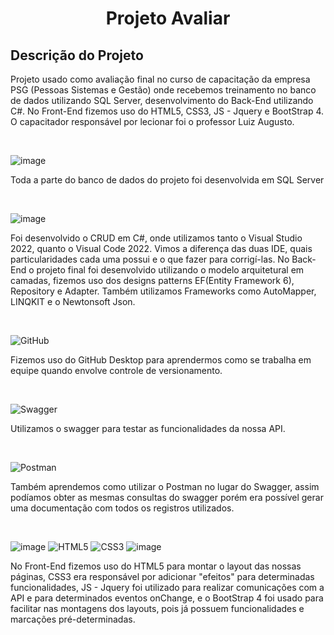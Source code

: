 <h1 align="center">Projeto Avaliar</h1>

## Descrição do Projeto
<p>Projeto usado como avaliação final no curso de capacitação da empresa PSG (Pessoas Sistemas e Gestão) 
onde recebemos treinamento no banco de dados utilizando SQL Server, desenvolvimento do Back-End utilizando C#. 
No Front-End fizemos uso do HTML5, CSS3, JS - Jquery e BootStrap 4. O capacitador responsável por lecionar foi o professor Luiz Augusto.</p>
<br>

![image](https://img.shields.io/badge/Microsoft_SQL_Server-CC2927?style=for-the-badge&logo=microsoft-sql-server&logoColor=white)
<p>Toda a parte do banco de dados do projeto foi desenvolvida em SQL Server </p>
<br>

![image](https://img.shields.io/badge/C%23-239120?style=for-the-badge&logo=c-sharp&logoColor=white)
<p>Foi desenvolvido o CRUD em C#, onde utilizamos tanto o Visual Studio 2022, quanto o Visual Code 2022. Vimos a diferença das 
duas IDE, quais particularidades cada uma possui e o que fazer para corrigí-las. No Back-End o projeto final foi desenvolvido utilizando 
o modelo arquitetural em camadas, fizemos uso dos designs patterns EF(Entity Framework 6), Repository e Adapter. Também utilizamos
Frameworks como AutoMapper, LINQKIT e o Newtonsoft Json.</p>
<br>  
  
![GitHub](https://img.shields.io/badge/github-%23121011.svg?style=for-the-badge&logo=github&logoColor=white)
<p>Fizemos uso do GitHub Desktop para aprendermos como se trabalha em equipe quando envolve controle de versionamento.</p>
<br>

![Swagger](https://img.shields.io/badge/-Swagger-%23Clojure?style=for-the-badge&logo=swagger&logoColor=white)
<p>Utilizamos o swagger para testar as funcionalidades da nossa API.</p>
<br>

![Postman](https://img.shields.io/badge/Postman-FF6C37?style=for-the-badge&logo=postman&logoColor=white)
<p>Também aprendemos como utilizar o Postman no lugar do Swagger, assim podíamos obter as mesmas consultas do swagger porém era possível gerar uma documentação
com todos os registros utilizados.</p>
<br>

![image](https://img.shields.io/badge/JavaScript-F7DF1E?style=for-the-badge&logo=javascript&logoColor=black)
![HTML5](https://img.shields.io/badge/html5-%23E34F26.svg?style=for-the-badge&logo=html5&logoColor=white)
![CSS3](https://img.shields.io/badge/css3-%231572B6.svg?style=for-the-badge&logo=css3&logoColor=white)
![image](	https://img.shields.io/badge/Bootstrap-563D7C?style=for-the-badge&logo=bootstrap&logoColor=white)
<br>
<p>No Front-End fizemos uso do HTML5 para montar o layout das nossas páginas, CSS3 era responsável por adicionar "efeitos" para determinadas funcionalidades, 
JS - Jquery foi utilizado para realizar comunicações com a API e para determinados eventos onChange, e o BootStrap 4 foi usado para facilitar nas montagens dos layouts, pois já possuem funcionalidades e marcações pré-determinadas.</p>
<br>

